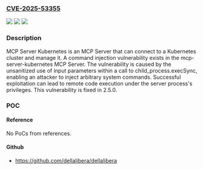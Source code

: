 ### [CVE-2025-53355](https://cve.mitre.org/cgi-bin/cvename.cgi?name=CVE-2025-53355)
![](https://img.shields.io/static/v1?label=Product&message=mcp-server-kubernetes&color=blue)
![](https://img.shields.io/static/v1?label=Version&message=%3C%20%202.5.0%20&color=brightgreen)
![](https://img.shields.io/static/v1?label=Vulnerability&message=CWE-77%3A%20Improper%20Neutralization%20of%20Special%20Elements%20used%20in%20a%20Command%20('Command%20Injection')&color=brightgreen)

### Description

MCP Server Kubernetes is an MCP Server that can connect to a Kubernetes cluster and manage it. A command injection vulnerability exists in the mcp-server-kubernetes MCP Server. The vulnerability is caused by the unsanitized use of input parameters within a call to child_process.execSync, enabling an attacker to inject arbitrary system commands. Successful exploitation can lead to remote code execution under the server process's privileges. This vulnerability is fixed in 2.5.0.

### POC

#### Reference
No PoCs from references.

#### Github
- https://github.com/dellalibera/dellalibera

